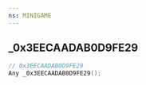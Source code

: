 ```yaml
---
ns: MINIGAME
---
```

## _0x3EECAADAB0D9FE29

```c
// 0x3EECAADAB0D9FE29
Any _0x3EECAADAB0D9FE29();
```

